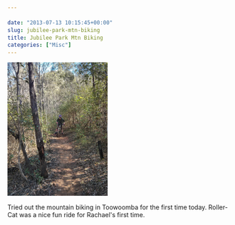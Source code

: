 ```yaml
---

date: "2013-07-13 10:15:45+00:00"
slug: jubilee-park-mtn-biking
title: Jubilee Park Mtn Biking
categories: ["Misc"]
---
```


![JubillePark](jubillepark.jpg)

Tried out the mountain biking in Toowoomba for the first time today.
Roller-Cat was a nice fun ride for Rachael's first time.
